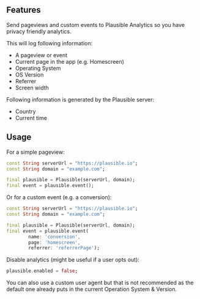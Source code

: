 ## Features

Send pageviews and custom events to Plausible Analytics so you have privacy friendly
analytics.

This will log following information:

* A pageview or event
* Current page in the app (e.g. Homescreen)
* Operating System
* OS Version
* Referrer
* Screen width

Following information is generated by the Plausible server:

* Country
* Current time

## Usage

For a simple pageview:

```dart
const String serverUrl = "https://plausible.io";
const String domain = "example.com";

final plausible = Plausible(serverUrl, domain);
final event = plausible.event();
```

Or for a custom event (e.g. a conversion):

```dart
const String serverUrl = "https://plausible.io";
const String domain = "example.com";

final plausible = Plausible(serverUrl, domain);
final event = plausible.event(
        name: 'conversion',
        page: 'homescreen',
        referrer: 'referrerPage');
```

Disable analytics (might be useful if a user opts out):

```dart
plausible.enabled = false;
```

You can also use a custom user agent but that is not recommended as
the default one already puts in the current Operation System & Version.
